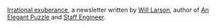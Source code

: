 [Irrational exuberance](https://lethain.com), a newsletter written by [Will Larson](https://lethain.com/), author of [An Elegant Puzzle](https://lethain.com/elegant-puzzle/) and [Staff Engineer](https://lethain.com/staff-engineer/).